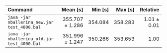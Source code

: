 | Command | Mean [s] | Min [s] | Max [s] | Relative |
|:---|---:|---:|---:|---:|
| `java -jar nballerina_new.jar test_4000.bal` | 355.707 ± 1.286 | 354.084 | 358.283 | 1.01 ± 0.01 |
| `java -jar nballerina_old.jar test_4000.bal` | 351.996 ± 1.247 | 350.266 | 353.653 | 1.00 |
